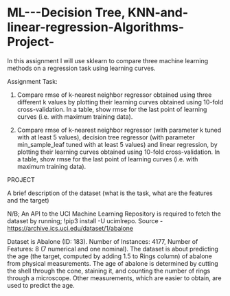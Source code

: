 # ML---Decision Tree, KNN-and-linear-regression-Algorithms-Project-
In this assignment I will use sklearn to compare three machine learning methods on a regression task using learning curves.

Assignment Task:

1. Compare rmse of  k-nearest neighbor regressor obtained using three different k values by plotting their learning curves obtained using 10-fold cross-validation. In a table, show rmse for the last point of learning curves (i.e. with maximum training data).

2. Compare rmse of k-nearest neighbor regressor (with parameter k tuned with at least 5 values), decision tree regressor (with parameter min_sample_leaf tuned with at least 5 values) and linear regression, by plotting their learning curves obtained using 10-fold cross-validation. In a table, show rmse for the last point of learning curves (i.e. with maximum training data).


PROJECT

A brief description of the dataset (what is the task, what are the features and the target)

N/B; An API to the UCI Machine Learning Repository is required to fetch the dataset by running; !pip3 install -U ucimlrepo. Source - https://archive.ics.uci.edu/dataset/1/abalone

Dataset is Abalone (ID: 183). Number of Instances: 4177, Number of Features: 8 (7 numerical and one nominal). 
The dataset is about predicting the age (the target, computed by adding 1.5 to Rings column) of abalone from physical measurements. The age of abalone is determined by cutting the shell through the cone, staining it, and counting the number of rings through a microscope. Other measurements, which are easier to obtain, are used to predict the age. 

